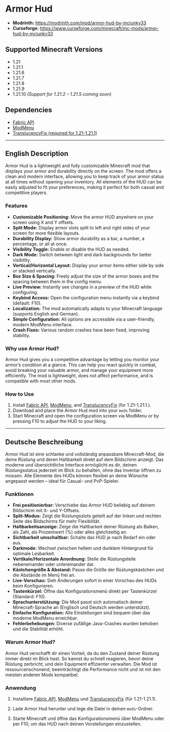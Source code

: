 # Armor Hud

- **Modrinth:** https://modrinth.com/mod/armor-hud-by-mcjunky33  
- **Curseforge:** https://www.curseforge.com/minecraft/mc-mods/armor-hud-by-mcjunky33  

## Supported Minecraft Versions

- 1.21
- 1.21.1
- 1.21.6
- 1.21.7
- 1.21.8
- 1.21.9
- 1.21.10
*(Support for 1.21.2 – 1.21.5 coming soon)*

## Dependencies

- [Fabric API](https://modrinth.com/mod/fabric-api)
- [ModMenu](https://modrinth.com/mod/modmenu)
- [TranslucencyFix (required for 1.21-1.21.1)](https://modrinth.com/mod/translucencyfix/)

---

## English Description

Armor Hud is a lightweight and fully customizable Minecraft mod that displays your armor and durability directly on the screen. The mod offers a clean and modern interface, allowing you to keep track of your armor status at all times without opening your inventory. All elements of the HUD can be easily adjusted to fit your preferences, making it perfect for both casual and competitive players.

### Features

- **Customizable Positioning:** Move the armor HUD anywhere on your screen using X and Y offsets.
- **Split Mode:** Display armor slots split to left and right sides of your screen for more flexible layouts.
- **Durability Display:** Show armor durability as a bar, a number, a percentage, or all at once.
- **Visibility Toggle:** Enable or disable the HUD as needed.
- **Dark Mode:** Switch between light and dark backgrounds for better visibility.
- **Vertical/Horizontal Layout:** Display your armor items either side by side or stacked vertically.
- **Box Size & Spacing:** Freely adjust the size of the armor boxes and the spacing between them in the config menu.
- **Live Preview:** Instantly see changes in a preview of the HUD while configuring.
- **Keybind Access:** Open the configuration menu instantly via a keybind (default: F10).
- **Localization:** The mod automatically adapts to your Minecraft language (supports English and German).
- **Simple Configuration:** All options are accessible via a user-friendly, modern ModMenu interface.
- **Crash Fixes:** Various random crashes have been fixed, improving stability.

### Why use Armor Hud?

Armor Hud gives you a competitive advantage by letting you monitor your armor’s condition at a glance. This can help you react quickly in combat, avoid breaking your valuable armor, and manage your equipment more efficiently. The mod is lightweight, does not affect performance, and is compatible with most other mods.

### How to Use

1. Install [Fabric API](https://modrinth.com/mod/fabric-api), [ModMenu](https://modrinth.com/mod/modmenu), and [TranslucencyFix](https://modrinth.com/mod/translucencyfix/) (for 1.21-1.21.1.).
2. Download and place the Armor Hud mod into your `mods` folder.
3. Start Minecraft and open the configuration screen via ModMenu or by pressing F10 to adjust the HUD to your liking.

---

## Deutsche Beschreibung

Armor Hud ist eine schlanke und vollständig anpassbare Minecraft-Mod, die deine Rüstung und deren Haltbarkeit direkt auf dem Bildschirm anzeigt. Das moderne und übersichtliche Interface ermöglicht es dir, deinen Rüstungsstatus jederzeit im Blick zu behalten, ohne das Inventar öffnen zu müssen. Alle Elemente des HUDs können flexibel an deine Wünsche angepasst werden – ideal für Casual- und PvP-Spieler.

### Funktionen

- **Frei positionierbar:** Verschiebe das Armor HUD beliebig auf deinem Bildschirm mit X- und Y-Offsets.
- **Split-Modus:** Zeigt die Rüstungsslots geteilt auf der linken und rechten Seite des Bildschirms für mehr Flexibilität.
- **Haltbarkeitsanzeige:** Zeige die Haltbarkeit deiner Rüstung als Balken, als Zahl, als Prozentwert (%) oder alles gleichzeitig an.
- **Sichtbarkeit umschaltbar:** Schalte das HUD je nach Bedarf ein oder aus.
- **Darkmode:** Wechsel zwischen hellem und dunklem Hintergrund für optimale Lesbarkeit.
- **Vertikale/Horizontale Anordnung:** Stelle die Rüstungsteile nebeneinander oder untereinander dar.
- **Kästchengröße & Abstand:** Passe die Größe der Rüstungskästchen und die Abstände im Menü frei an.
- **Live-Vorschau:** Sieh Änderungen sofort in einer Vorschau des HUDs beim Konfigurieren.
- **Tastenkürzel:** Öffne das Konfigurationsmenü direkt per Tastenkürzel (Standard: F10).
- **Sprachunterstützung:** Die Mod passt sich automatisch deiner Minecraft-Sprache an (Englisch und Deutsch werden unterstützt).
- **Einfache Konfiguration:** Alle Einstellungen sind bequem über das moderne ModMenu erreichbar.
- **Fehlerbehebungen:** Diverse zufällige Java-Crashes wurden behoben und die Stabilität erhöht.

### Warum Armor Hud?

Armor Hud verschafft dir einen Vorteil, da du den Zustand deiner Rüstung immer direkt im Blick hast. So kannst du schnell reagieren, bevor deine Rüstung zerbricht, und dein Equipment effizienter verwalten. Die Mod ist ressourcenschonend, beeinträchtigt die Performance nicht und ist mit den meisten anderen Mods kompatibel.

### Anwendung

1. Installiere [Fabric API](https://modrinth.com/mod/fabric-api), [ModMenu](https://modrinth.com/mod/modmenu) und [TranslucencyFix](https://modrinth.com/mod/translucencyfix/) (für 1.21-1.21.1).
2. Lade Armor Hud herunter und lege die Datei in deinen `mods`-Ordner.

3. Starte Minecraft und öffne das Konfigurationsmenü über ModMenu oder per F10, um das HUD nach deinen Vorstellungen einzustellen.

